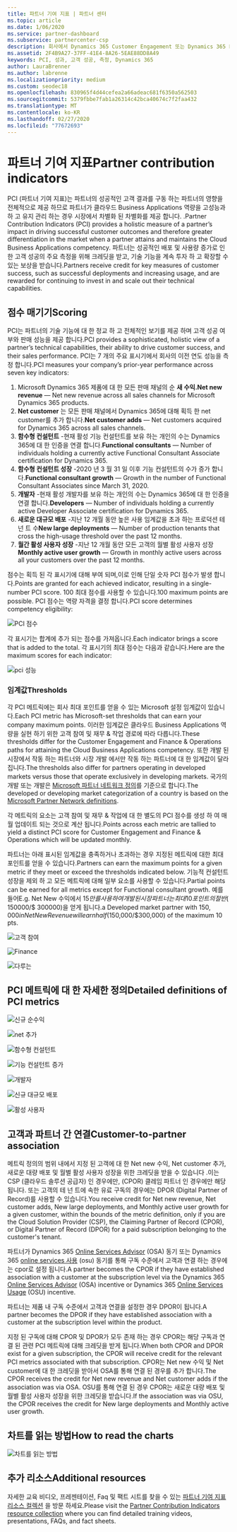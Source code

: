 ```yaml
---
title: 파트너 기여 지표 | 파트너 센터
ms.topic: article
ms.date: 1/06/2020
ms.service: partner-dashboard
ms.subservice: partnercenter-csp
description: 회사에서 Dynamics 365 Customer Engagement 또는 Dynamics 365 Finance and Operations를 수행하는 방법을 보여 주는 데이터
ms.assetid: 2F4B9A27-37FF-41E4-8A26-5EAE88DD8A49
keywords: PCI, 성과, 고객 성공, 측정, Dynamics 365
author: LauraBrenner
ms.author: labrenne
ms.localizationpriority: medium
ms.custom: seodec18
ms.openlocfilehash: 830965f4d44cefea2a66adeac681f6350a562503
ms.sourcegitcommit: 5379fbbe7fab1a26314c42bca40674c7f2faa432
ms.translationtype: MT
ms.contentlocale: ko-KR
ms.lasthandoff: 02/27/2020
ms.locfileid: "77672693"
---
```

# <a name="partner-contribution-indicators"></a><span data-ttu-id="28f8d-104">파트너 기여 지표</span><span class="sxs-lookup"><span data-stu-id="28f8d-104">Partner contribution indicators</span></span>

<span data-ttu-id="28f8d-105">PCI (파트너 기여 지표)는 파트너의 성공적인 고객 결과를 구동 하는 파트너의 영향을 전체적으로 제공 하므로 파트너가 클라우드 Business Applications 역량을 고성능과 하 고 유지 관리 하는 경우 시장에서 차별화 된 차별화를 제공 합니다. .</span><span class="sxs-lookup"><span data-stu-id="28f8d-105">Partner Contribution Indicators (PCI) provides a holistic measure of a partner’s impact in driving successful customer outcomes and therefore greater differentiation in the market when a partner attains and maintains the Cloud Business Applications competency.</span></span> <span data-ttu-id="28f8d-106">파트너는 성공적인 배포 및 사용량 증가로 인 한 고객 성공의 주요 측정을 위해 크레딧을 받고, 기술 기능을 계속 투자 하 고 확장할 수 있는 보상을 받습니다.</span><span class="sxs-lookup"><span data-stu-id="28f8d-106">Partners receive credit for key measures of customer success, such as successful deployments and increasing usage, and are rewarded for continuing to invest in and scale out their technical capabilities.</span></span>

## <a name="scoring"></a><span data-ttu-id="28f8d-107">점수 매기기</span><span class="sxs-lookup"><span data-stu-id="28f8d-107">Scoring</span></span>

<span data-ttu-id="28f8d-108">PCI는 파트너의 기술 기능에 대 한 정교 하 고 전체적인 보기를 제공 하며 고객 성공 여부와 판매 성능을 제공 합니다.</span><span class="sxs-lookup"><span data-stu-id="28f8d-108">PCI provides a sophisticated, holistic view of a partner’s technical capabilities, their ability to drive customer success, and their sales performance.</span></span> <span data-ttu-id="28f8d-109">PCI는 7 개의 주요 표시기에서 회사의 이전 연도 성능을 측정 합니다.</span><span class="sxs-lookup"><span data-stu-id="28f8d-109">PCI measures your company’s prior-year performance across seven key indicators:</span></span>

1. <span data-ttu-id="28f8d-110">Microsoft Dynamics 365 제품에 대 한 모든 판매 채널의 순 **새 수익.**</span><span class="sxs-lookup"><span data-stu-id="28f8d-110">**Net new revenue** — Net new revenue across all sales channels for Microsoft Dynamics 365 products.</span></span>
2. <span data-ttu-id="28f8d-111">**Net customer** 는 모든 판매 채널에서 Dynamics 365에 대해 획득 한 net customer를 추가 합니다.</span><span class="sxs-lookup"><span data-stu-id="28f8d-111">**Net customer adds** — Net customers acquired for Dynamics 365 across all sales channels.</span></span>
3. <span data-ttu-id="28f8d-112">**함수형 컨설턴트** -현재 활성 기능 컨설턴트를 보유 하는 개인의 수는 Dynamics 365에 대 한 인증을 연결 합니다.</span><span class="sxs-lookup"><span data-stu-id="28f8d-112">**Functional consultants** — Number of individuals holding a currently active Functional Consultant Associate certification for Dynamics 365.</span></span>
4. <span data-ttu-id="28f8d-113">**함수형 컨설턴트 성장** -2020 년 3 월 31 일 이후 기능 컨설턴트의 수가 증가 합니다.</span><span class="sxs-lookup"><span data-stu-id="28f8d-113">**Functional consultant growth** — Growth in the number of Functional Consultant Associates since March 31, 2020.</span></span>
5. <span data-ttu-id="28f8d-114">**개발자** -현재 활성 개발자를 보유 하는 개인의 수는 Dynamics 365에 대 한 인증을 연결 합니다.</span><span class="sxs-lookup"><span data-stu-id="28f8d-114">**Developers** — Number of individuals holding a currently active Developer Associate certification for Dynamics 365.</span></span>
6. <span data-ttu-id="28f8d-115">**새로운 대규모 배포** -지난 12 개월 동안 높은 사용 임계값을 초과 하는 프로덕션 테 넌 트 수</span><span class="sxs-lookup"><span data-stu-id="28f8d-115">**New large deployments** — Number of production tenants that cross the high-usage threshold over the past 12 months.</span></span>
7. <span data-ttu-id="28f8d-116">**월간 활성 사용자 성장** -지난 12 개월 동안 모든 고객의 월별 활성 사용자 성장</span><span class="sxs-lookup"><span data-stu-id="28f8d-116">**Monthly active user growth** — Growth in monthly active users across all your customers over the past 12 months.</span></span>

<span data-ttu-id="28f8d-117">점수는 획득 된 각 표시기에 대해 부여 되며,이로 인해 단일 숫자 PCI 점수가 발생 합니다.</span><span class="sxs-lookup"><span data-stu-id="28f8d-117">Points are granted for each achieved indicator, resulting in a single-number PCI score.</span></span> <span data-ttu-id="28f8d-118">100 최대 점수를 사용할 수 있습니다.</span><span class="sxs-lookup"><span data-stu-id="28f8d-118">100 maximum points are possible.</span></span> <span data-ttu-id="28f8d-119">PCI 점수는 역량 자격을 결정 합니다.</span><span class="sxs-lookup"><span data-stu-id="28f8d-119">PCI score determines competency eligibility:</span></span>

![PCI 점수](images/pcinew1.png)

<span data-ttu-id="28f8d-121">각 표시기는 합계에 추가 되는 점수를 가져옵니다.</span><span class="sxs-lookup"><span data-stu-id="28f8d-121">Each indicator brings a score that is added to the total.</span></span> <span data-ttu-id="28f8d-122">각 표시기의 최대 점수는 다음과 같습니다.</span><span class="sxs-lookup"><span data-stu-id="28f8d-122">Here are the maximum scores for each indicator:</span></span>

![pci 성능](images/pci/perfnew.png)

### <a name="thresholds"></a><span data-ttu-id="28f8d-124">임계값</span><span class="sxs-lookup"><span data-stu-id="28f8d-124">Thresholds</span></span>

<span data-ttu-id="28f8d-125">각 PCI 메트릭에는 회사 최대 포인트를 얻을 수 있는 Microsoft 설정 임계값이 있습니다.</span><span class="sxs-lookup"><span data-stu-id="28f8d-125">Each PCI metric has Microsoft-set thresholds that can earn your company maximum points.</span></span> <span data-ttu-id="28f8d-126">이러한 임계값은 클라우드 Business Applications 역량을 실현 하기 위한 고객 참여 및 재무 & 작업 경로에 따라 다릅니다.</span><span class="sxs-lookup"><span data-stu-id="28f8d-126">These thresholds differ for the Customer Engagement and Finance & Operations paths for attaining the Cloud Business Applications competency.</span></span> <span data-ttu-id="28f8d-127">또한 개발 된 시장에서 작동 하는 파트너와 시장 개발 에서만 작동 하는 파트너에 대 한 임계값이 달라 집니다.</span><span class="sxs-lookup"><span data-stu-id="28f8d-127">The thresholds also differ for partners operating in developed markets versus those that operate exclusively in developing markets.</span></span>  <span data-ttu-id="28f8d-128">국가의 개발 또는 개발은 [Microsoft 파트너 네트워크 정의](https://assetsprod.microsoft.com/mpn/mpn-developed-and-developing-countries.pdf)를 기준으로 합니다.</span><span class="sxs-lookup"><span data-stu-id="28f8d-128">The developed or developing market categorization of a country is based on the [Microsoft Partner Network definitions](https://assetsprod.microsoft.com/mpn/mpn-developed-and-developing-countries.pdf).</span></span>

<span data-ttu-id="28f8d-129">각 메트릭의 요소는 고객 참여 및 재무 & 작업에 대 한 별도의 PCI 점수를 생성 하 여 매월 업데이트 되는 것으로 계산 됩니다.</span><span class="sxs-lookup"><span data-stu-id="28f8d-129">Points across each metric are tallied to yield a distinct PCI score for Customer Engagement and Finance & Operations which will be updated monthly.</span></span>

<span data-ttu-id="28f8d-130">파트너는 아래 표시된 임계값을 충족하거나 초과하는 경우 지정된 메트릭에 대한 최대 포인트를 얻을 수 있습니다.</span><span class="sxs-lookup"><span data-stu-id="28f8d-130">Partners can earn the maximum points for a given metric if they meet or exceed the thresholds indicated below.</span></span> <span data-ttu-id="28f8d-131">기능적 컨설턴트 성장을 제외 하 고 모든 메트릭에 대해 일부 요소를 사용할 수 있습니다.</span><span class="sxs-lookup"><span data-stu-id="28f8d-131">Partial points can be earned for all metrics except for Functional consultant growth.</span></span> <span data-ttu-id="28f8d-132">예를 들어</span><span class="sxs-lookup"><span data-stu-id="28f8d-132">E.g.</span></span> <span data-ttu-id="28f8d-133">Net New 수익에서 $15만를 사용 하 여 개발 된 시장 파트너는 최대 10 포인트의 절반 ($ 150000/$ 300000)을 얻게 됩니다.</span><span class="sxs-lookup"><span data-stu-id="28f8d-133">a Developed market partner with $150,000 in Net New Revenue will earn half ($150,000/$300,000) of the maximum 10 pts.</span></span> 

![고객 참여](images/pci/custengagethresh.png)

![Finance](images/pci/table_2.png
)

![다루는](images/pci/table_3.png)

## <a name="detailed-definitions-of-pci-metrics"></a><span data-ttu-id="28f8d-137">PCI 메트릭에 대 한 자세한 정의</span><span class="sxs-lookup"><span data-stu-id="28f8d-137">Detailed definitions of PCI metrics</span></span>

![신규 순수익](images/pci/netnewrevenue.png)

![net 추가](images/pci/netadds.png)

![함수형 컨설턴트](images/pci/funcconsult.png)

![기능 컨설턴트 증가](images/pci/funcgrowth2.png)

![개발자](images/pci/developers.png) 

![신규 대규모 배포](images/pci/largedeploy.png) 

![활성 사용자](images/pci/activeusers.png)



## <a name="customer-to-partner-association"></a><span data-ttu-id="28f8d-145">고객과 파트너 간 연결</span><span class="sxs-lookup"><span data-stu-id="28f8d-145">Customer-to-partner association</span></span>

<span data-ttu-id="28f8d-146">메트릭 정의의 범위 내에서 지정 된 고객에 대 한 Net new 수익, Net customer 추가, 새로운 대량 배포 및 월별 활성 사용자 성장을 위한 크레딧을 받을 수 있습니다 .이는 CSP (클라우드 솔루션 공급자) 인 경우에만, (CPOR) 클레임 파트너 인 경우에만 해당 됩니다. 또는 고객의 테 넌 트에 속한 유료 구독의 경우에는 DPOR (Digital Partner of Record)를 사용할 수 있습니다.</span><span class="sxs-lookup"><span data-stu-id="28f8d-146">You receive credit for Net new revenue, Net customer adds, New large deployments, and Monthly active user growth for a given customer, within the bounds of the metric definition, only if you are the Cloud Solution Provider (CSP), the Claiming Partner of Record (CPOR), or Digital Partner of Record (DPOR) for a paid subscription belonging to the customer's tenant.</span></span>

<span data-ttu-id="28f8d-147">파트너가 Dynamics 365 [Online Services Advisor](https://support.microsoft.com/en-us/help/4501560/online-services-advisor-osa-sell-incentives-faq) (OSA) 동기 또는 Dynamics 365 [online services 사용](https://support.microsoft.com/en-us/help/4489988/online-services-usage-osu-incentives-faq) (osu) 동기를 통해 구독 수준에서 고객과 연결 하는 경우에는 cpor로 설정 됩니다.</span><span class="sxs-lookup"><span data-stu-id="28f8d-147">A partner becomes the CPOR if they have established association with a customer at the subscription level via the Dynamics 365 [Online Services Advisor](https://support.microsoft.com/en-us/help/4501560/online-services-advisor-osa-sell-incentives-faq) (OSA) incentive or Dynamics 365 [Online Services Usage](https://support.microsoft.com/en-us/help/4489988/online-services-usage-osu-incentives-faq) (OSU) incentive.</span></span>

<span data-ttu-id="28f8d-148">파트너는 제품 내 구독 수준에서 고객과 연결을 설정한 경우 DPOR이 됩니다.</span><span class="sxs-lookup"><span data-stu-id="28f8d-148">A partner becomes the DPOR if they have established association with a customer at the subscription level within the product.</span></span>

<span data-ttu-id="28f8d-149">지정 된 구독에 대해 CPOR 및 DPOR가 모두 존재 하는 경우 CPOR는 해당 구독과 연결 된 관련 PCI 메트릭에 대해 크레딧을 받게 됩니다.</span><span class="sxs-lookup"><span data-stu-id="28f8d-149">When both CPOR and DPOR exist for a given subscription, the CPOR will receive credit for the relevant PCI metrics associated with that subscription.</span></span> <span data-ttu-id="28f8d-150">CPOR는 Net new 수익 및 Net customer에 대 한 크레딧을 받아서 OSA를 통해 연결 된 경우를 추가 합니다.</span><span class="sxs-lookup"><span data-stu-id="28f8d-150">The CPOR receives the credit for Net new revenue and Net customer adds if the association was via OSA.</span></span> <span data-ttu-id="28f8d-151">OSU를 통해 연결 된 경우 CPOR는 새로운 대량 배포 및 월별 활성 사용자 성장을 위한 크레딧을 받습니다.</span><span class="sxs-lookup"><span data-stu-id="28f8d-151">If the association was via OSU, the CPOR receives the credit for New large deployments and Monthly active user growth.</span></span> 

## <a name="how-to-read-the-charts"></a><span data-ttu-id="28f8d-152">차트를 읽는 방법</span><span class="sxs-lookup"><span data-stu-id="28f8d-152">How to read the charts</span></span>

![차트를 읽는 방법](images/pci/howto.png)

## <a name="additional-resources"></a><span data-ttu-id="28f8d-154">추가 리소스</span><span class="sxs-lookup"><span data-stu-id="28f8d-154">Additional resources</span></span>

<span data-ttu-id="28f8d-155">자세한 교육 비디오, 프레젠테이션, Faq 및 팩트 시트를 찾을 수 있는 [파트너 기여 지표 리소스 컬렉션](https://aka.ms/pcilearn) 을 방문 하세요.</span><span class="sxs-lookup"><span data-stu-id="28f8d-155">Please visit the [Partner Contribution Indicators resource collection](https://aka.ms/pcilearn) where you can find detailed training videos, presentations, FAQs, and fact sheets.</span></span> 




